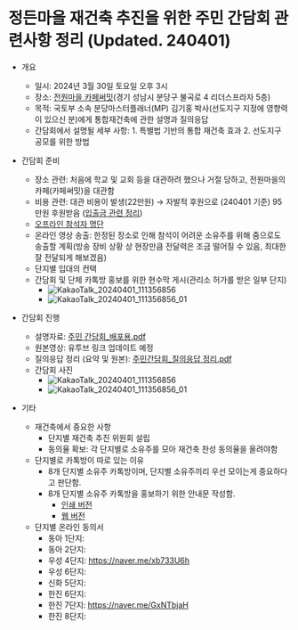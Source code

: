 # 정든마을 재건축 추진을 위한 주민 간담회 관련사항 정리 (Updated. 240401)

 * 개요
   - 일시: 2024년 3월 30일 토요일 오후 3시
   - 장소: [전원마을 카페써밋](https://naver.me/GJr7Y60y)(경기 성남시 분당구 불곡로 4 리더스프라자 5층)
   - 목적: 국토부 소속 분당마스터플래너(MP) 김기홍 박사(선도지구 지정에 영향력이 있으신 분)에게 통합재건축에 관한 설명과 질의응답
   - 간담회에서 설명될 세부 사항: 1. 특별법 기반의 통합 재건축 효과 2. 선도지구 공모를 위한 방법

 * 간담회 준비
   - 장소 관련: 처음에 학교 및 교회 등을 대관하려 했으나 거절 당하고, 전원마을의 카페(카페써밋)을 대관함
   - 비용 관련: 대관 비용이 발생(22만원) → 자발적 후원으로 (240401 기준) 95만원 후원받음 ([입출금 관련 정리](https://docs.google.com/spreadsheets/d/1tvdELttk8pUE-P3_Lp48-5zanfc5uWR3_a7A-0QmGEg/edit#gid=0))
   - [오프라인 참석자 명단](https://docs.google.com/spreadsheets/d/1Me8X7uTApXMgREp2uBvR8JrdfXmIdxYUwh1NgI0gcEo/edit#gid=0)
   - 온라인 영상 송출: 한정된 장소로 인해 참석이 어려운 소유주를 위해 줌으로도 송출할 계획(방송 장비 상황 상 현장만큼 전달력은 조금 떨어질 수 있음, 최대한 잘 전달되게 해보겠음)
   - 단지별 입대의 컨택
   - 간담회 및 단체 카톡방 홍보를 위한 현수막 게시(관리소 허가를 받은 일부 단지)
     - ![KakaoTalk_20240401_111356856](https://github.com/JeongdeunVillage/General/assets/162940027/4f167326-d3c3-4da9-9e39-b3060d6bc861)
     - ![KakaoTalk_20240401_111356856_01](https://github.com/JeongdeunVillage/General/assets/162940027/892d3f59-0e09-40e5-9137-eae216f5950a)

 * 간담회 진행
   - 설명자료: [주민 간담회_배포용.pdf](https://github.com/JeongdeunVillage/General/files/14818659/_.pdf)
   - 원본영상: 유투브 링크 업데이트 예정
   - 질의응답 정리 (요약 및 원본): [주민간담회_질의응답 정리.pdf](https://github.com/JeongdeunVillage/General/files/14818661/_.pdf)
   - 간담회 사진
     - ![KakaoTalk_20240401_111356856](https://github.com/JeongdeunVillage/General/assets/162940027/0a7b6ccf-ce40-44b8-a420-f09c51277b15)
     - ![KakaoTalk_20240401_111356856_01](https://github.com/JeongdeunVillage/General/assets/162940027/5a581932-a5e7-4ab5-8c4f-2597c60eea21)

 * 기타
   - 재건축에서 중요한 사항
     - 단지별 재건축 추진 위원회 설립
     - 동의율 확보: 각 단지별로 소유주를 모아 재건축 찬성 동의율을 올려야함
   - 단지별로 카톡방이 따로 있는 이유
     - 8개 단지별 소유주 카톡방이며, 단지별 소유주끼리 우선 모이는게 중요하다고 판단함.
     - 8개 단지별 소유주 카톡방을 홍보하기 위한 안내문 작성함.
       - [인쇄 버전](https://m.site.naver.com/1kgC3)
       - [웹 버전](https://jeongdeunvillage.github.io/QR-for-Promo/)
   - 단지별 온라인 동의서
     - 동아 1단지: 
     - 동아 2단지: 
     - 우성 4단지: https://naver.me/xb733U6h
     - 우성 6단지: 
     - 신화 5단지: 
     - 한진 6단지: 
     - 한진 7단지: https://naver.me/GxNTbjaH
     - 한진 8단지: 
